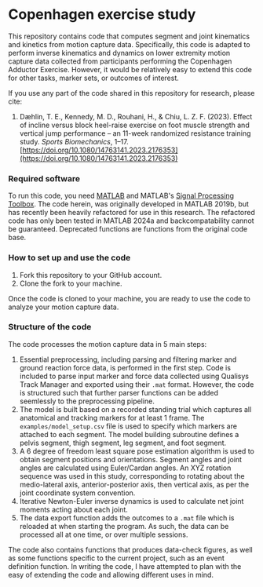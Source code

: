 # Copenhagen exercise study
This repository contains code that computes segment and joint kinematics and kinetics from motion capture data. Specifically, this code is adapted to perform
inverse kinematics and dynamics on lower extremity motion capture data collected from participants performing the Copenhagen Adductor Exercise. However,
it would be relatively easy to extend this code for other tasks, marker sets, or outcomes of interest. 

If you use any part of the code shared in this repository for research, please cite: 

1. Dæhlin, T. E., Kennedy, M. D., Rouhani, H., & Chiu, L. Z. F. (2023). Effect of incline versus block heel-raise exercise on foot muscle strength and vertical jump performance – an 11-week randomized resistance training study. *Sports Biomechanics*, 1–17. [https://doi.org/10.1080/14763141.2023.2176353](https://doi.org/10.1080/14763141.2023.2176353)

### Required software
To run this code, you need [MATLAB](https://www.mathworks.com/products/matlab.html) and MATLAB's [Signal Processing Toolbox](https://www.mathworks.com/products/signal.html). The code herein, was originally developed in MATLAB 2019b, but has recently been heavily refactored for use in this research. The refactored code has only been tested in MATLAB 2024a and backcompatability cannot be guaranteed. Deprecated functions are functions from the original code base.

### How to set up and use the code
1. Fork this repository to your GitHub account.
2. Clone the fork to your machine. 

Once the code is cloned to your machine, you are ready to use the code to analyze your motion capture data.

### Structure of the code
The code processes the motion capture data in 5 main steps:
1. Essential preprocessing, including parsing and filtering marker and ground reaction force data, is performed in the first step. Code is included to parse input marker and force data collected using Qualisys Track Manager and exported using their `.mat` format. However, the code is structured such that further parser functions can be added seemlessly to the preprocessing pipeline.
2. The model is built based on a recorded standing trial which captures all anatomical and tracking markers for at least 1 frame. The `examples/model_setup.csv` file is used to specify which markers are attached to each segment. The model building subroutine defines a pelvis segment, thigh segment, leg segment, and foot segment. 
3. A 6 degree of freedom least square pose estimation algorithm is used to obtain segment positions and orientations. Segment angles and joint angles are calculated using Euler/Cardan angles. An XYZ rotation sequence was used in this study, corresponding to rotating about the medio-lateral axis, anterior-posterior axis, then vertical axis, as per the joint coordinate system convention.
4. Iterative Newton-Euler inverse dynamics is used to calculate net joint moments acting about each joint.
5. The data export function adds the outcomes to a `.mat` file which is reloaded at when starting the program. As such, the data can be processed all at one time, or over multiple sessions.

The code also contains functions that produces data-check figures, as well as some functions specific to the current project, such as an event definition function. In writing the code, I have attempted to plan with the easy of extending the code and allowing different uses in mind. 
